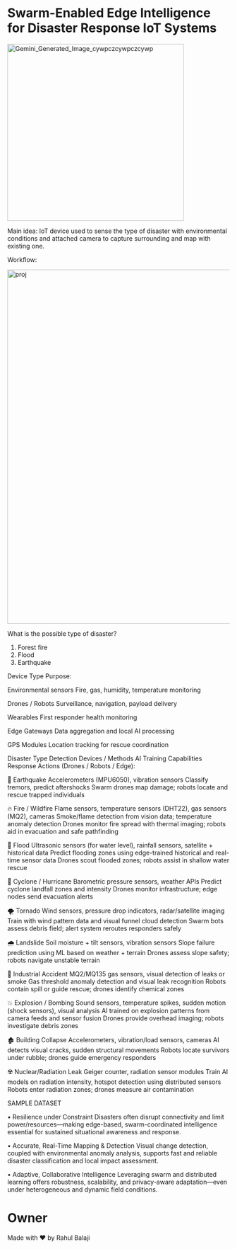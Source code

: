 # Swarm-Enabled Edge Intelligence for Disaster Response IoT Systems

<img width="400" height="400" alt="Gemini_Generated_Image_cywpczcywpczcywp" src="https://github.com/user-attachments/assets/c2f3e7d3-84aa-4a0f-9973-4c9b25dfd8c3" />

Main idea: IoT device used to sense the type of disaster with environmental conditions and attached camera to capture surrounding and map with existing one.

Workflow:


<img width="800" height="800" alt="proj" src="https://github.com/user-attachments/assets/21d4ee06-219d-4421-825e-c70ca9ddd0ba" />



What is the possible type of disaster?
1.	Forest fire 
2.	Flood
3.	Earthquake 

Device Type	Purpose:

Environmental sensors	Fire, gas, humidity, temperature monitoring

Drones / Robots	Surveillance, navigation, payload delivery

Wearables	First responder health monitoring

Edge Gateways	Data aggregation and local AI processing

GPS Modules	Location tracking for rescue coordination

Disaster Type	Detection Devices / Methods	AI Training Capabilities	Response Actions (Drones / Robots / Edge):

🌋 Earthquake	Accelerometers (MPU6050), vibration sensors	Classify tremors, predict aftershocks	Swarm drones map damage; robots locate and rescue trapped individuals

🔥 Fire / Wildfire	Flame sensors, temperature sensors (DHT22), gas sensors (MQ2), cameras	Smoke/flame detection from vision data; temperature anomaly detection	Drones monitor fire spread with thermal imaging; robots aid in evacuation and safe pathfinding

🌊 Flood	Ultrasonic sensors (for water level), rainfall sensors, satellite + historical data	Predict flooding zones using edge-trained historical and real-time sensor data	Drones scout flooded zones; robots assist in shallow water rescue

💨 Cyclone / Hurricane	Barometric pressure sensors, weather APIs	Predict cyclone landfall zones and intensity	Drones monitor infrastructure; edge nodes send evacuation alerts

🌪️ Tornado	Wind sensors, pressure drop indicators, radar/satellite imaging	Train with wind pattern data and visual funnel cloud detection	Swarm bots assess debris field; alert system reroutes responders safely

🌧️ Landslide	Soil moisture + tilt sensors, vibration sensors	Slope failure prediction using ML based on weather + terrain	Drones assess slope safety; robots navigate unstable terrain

🔌 Industrial Accident	MQ2/MQ135 gas sensors, visual detection of leaks or smoke	Gas threshold anomaly detection and visual leak recognition	Robots contain spill or guide rescue; drones identify chemical zones

💥 Explosion / Bombing	Sound sensors, temperature spikes, sudden motion (shock sensors), visual analysis	AI trained on explosion patterns from camera feeds and sensor fusion	Drones provide overhead imaging; robots investigate debris zones

🏚️ Building Collapse	Accelerometers, vibration/load sensors, cameras	AI detects visual cracks, sudden structural movements	Robots locate survivors under rubble; drones guide emergency responders

☢️ Nuclear/Radiation Leak	Geiger counter, radiation sensor modules	Train AI models on radiation intensity, hotspot detection using distributed sensors	Robots enter radiation zones; drones measure air contamination

SAMPLE DATASET

•	Resilience under Constraint
Disasters often disrupt connectivity and limit power/resources—making edge-based, swarm-coordinated intelligence essential for sustained situational awareness and response.

•	Accurate, Real-Time Mapping & Detection
Visual change detection, coupled with environmental anomaly analysis, supports fast and reliable disaster classification and local impact assessment.

•	Adaptive, Collaborative Intelligence
Leveraging swarm and distributed learning offers robustness, scalability, and privacy-aware adaptation—even under heterogeneous and dynamic field conditions.

# Owner

Made with ❤️ by Rahul Balaji
